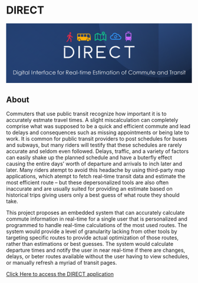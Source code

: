 # DIRECT
![logo](src/logo.png)

## About
Commuters that use public transit recognize how important it is to accurately estmate travel times. A
slight miscalculation can completely comprise what was supposed to be a quick and efficient commute
and lead to delays and consequences such as missing appointments or being late to work. It is common
for public transit providers to post schedules for buses and subways, but many riders will testify that these
schedules are rarely accurate and seldom even followed. Delays, traffic, and a variety of factors can easily
shake up the planned schedule and have a buterfly effect causing the entire days’ worth of departure and
arrivals to inch later and later. Many riders atempt to avoid this headache by using third-party map
applications, which atempt to fetch real-time transit data and estimate the most efficient route – but
these depersonalized tools are also often inaccurate and are usually suited for providing an estimate based
on historical trips giving users only a best guess of what route they should take.

This project proposes an embedded system that can accurately calculate commute information in real-time
for a single user that is personalized and programmed to handle real-time calculations of the most used
routes. The system would provide a level of granularity lacking from other tools by targeting specific routes
to provide actual optimization of those routes, rather than estimations or best guesses. The system would
calculate departure times and notify the user in near real-time if there are changes, delays, or beter routes
available without the user having to view schedules, or manually refresh a myriad of transit pages.



[Click Here to access the DIRECT application](https://blue-mud-0aa67a410.4.azurestaticapps.net/)
